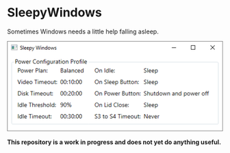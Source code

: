 # SleepyWindows

Sometimes Windows needs a little help falling asleep.

![Sleepy Windows application showing current sleep settings](./img/sleepy-windows-1.png)

**This repository is a work in progress and does not yet do anything useful.**